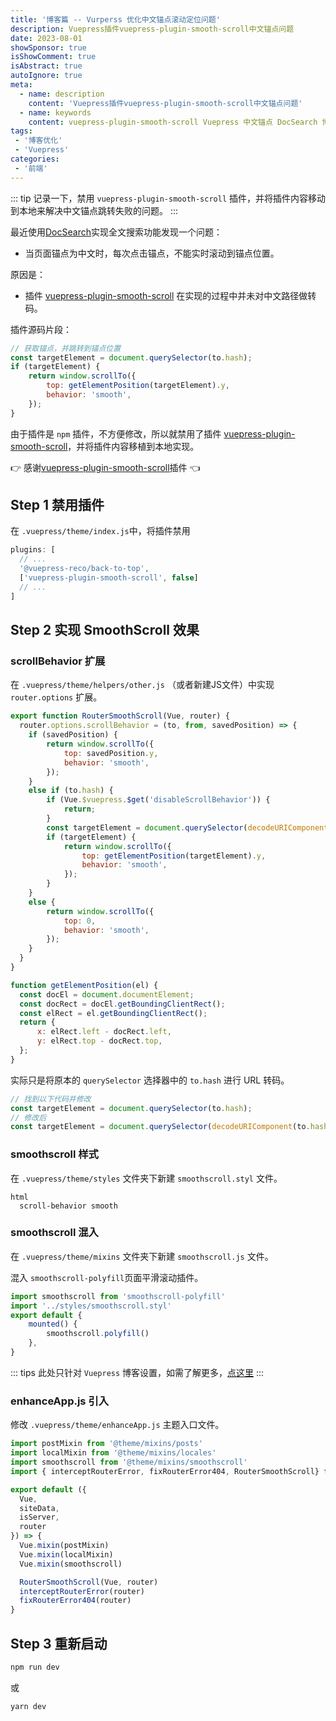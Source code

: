 ```yaml
---
title: '博客篇 -- Vurperss 优化中文锚点滚动定位问题'
description: Vuepress插件vuepress-plugin-smooth-scroll中文锚点问题
date: 2023-08-01
showSponsor: true
isShowComment: true
isAbstract: true
autoIgnore: true
meta:
  - name: description
    content: 'Vuepress插件vuepress-plugin-smooth-scroll中文锚点问题'
  - name: keywords
    content: vuepress-plugin-smooth-scroll Vuepress 中文锚点 DocSearch 博客插件
tags:
 - '博客优化'
 - 'Vuepress'
categories: 
 - '前端'
---
```


::: tip
记录一下，禁用 `vuepress-plugin-smooth-scroll` 插件，并将插件内容移动到本地来解决中文锚点跳转失败的问题。
:::

<!-- more -->

最近使用[DocSearch](https://github.com/algolia/docsearch)实现全文搜索功能发现一个问题：

- 当页面锚点为中文时，每次点击锚点，不能实时滚动到锚点位置。

原因是：

- 插件 [vuepress-plugin-smooth-scroll](https://www.npmjs.com/package/vuepress-plugin-smooth-scroll) 在实现的过程中并未对中文路径做转码。

插件源码片段：

```js
// 获取锚点，并跳转到锚点位置
const targetElement = document.querySelector(to.hash);
if (targetElement) {
    return window.scrollTo({
        top: getElementPosition(targetElement).y,
        behavior: 'smooth',
    });
}
```

由于插件是 `npm` 插件，不方便修改，所以就禁用了插件 [vuepress-plugin-smooth-scroll](https://www.npmjs.com/package/vuepress-plugin-smooth-scroll)，并将插件内容移植到本地实现。

:point_right: 感谢[vuepress-plugin-smooth-scroll](https://www.npmjs.com/package/vuepress-plugin-smooth-scroll)插件 :point_left:

## Step 1 禁用插件

在 `.vuepress/theme/index.js`中，将插件禁用
```js {4}
plugins: [
  // ...
  '@vuepress-reco/back-to-top',
  ['vuepress-plugin-smooth-scroll', false]
  // ...
]
```

## Step 2 实现 SmoothScroll 效果

### scrollBehavior 扩展

在 `.vuepress/theme/helpers/other.js` （或者新建JS文件）中实现 `router.options` 扩展。

```js {13}
export function RouterSmoothScroll(Vue, router) {
  router.options.scrollBehavior = (to, from, savedPosition) => {
    if (savedPosition) {
        return window.scrollTo({
            top: savedPosition.y,
            behavior: 'smooth',
        });
    }
    else if (to.hash) {
        if (Vue.$vuepress.$get('disableScrollBehavior')) {
            return;
        }
        const targetElement = document.querySelector(decodeURIComponent(to.hash));
        if (targetElement) {
            return window.scrollTo({
                top: getElementPosition(targetElement).y,
                behavior: 'smooth',
            });
        }
    }
    else {
        return window.scrollTo({
            top: 0,
            behavior: 'smooth',
        });
    }
  }
}

function getElementPosition(el) {
  const docEl = document.documentElement;
  const docRect = docEl.getBoundingClientRect();
  const elRect = el.getBoundingClientRect();
  return {
      x: elRect.left - docRect.left,
      y: elRect.top - docRect.top,
  };
}
```
实际只是将原本的 `querySelector` 选择器中的 `to.hash` 进行 URL 转码。

```js
// 找到以下代码并修改
const targetElement = document.querySelector(to.hash);
// 修改后
const targetElement = document.querySelector(decodeURIComponent(to.hash));
```

### smoothscroll 样式

在 `.vuepress/theme/styles` 文件夹下新建 `smoothscroll.styl` 文件。

```styl
html
  scroll-behavior smooth
```

### smoothscroll 混入

在 `.vuepress/theme/mixins` 文件夹下新建 `smoothscroll.js` 文件。

混入 `smoothscroll-polyfill`页面平滑滚动插件。
```js
import smoothscroll from 'smoothscroll-polyfill'
import '../styles/smoothscroll.styl'
export default {
    mounted() {
        smoothscroll.polyfill()
    },
}
```

::: tips
此处只针对 `Vuepress` 博客设置，如需了解更多，[点这里](https://blog.csdn.net/weixin_39888214/article/details/113567020)
:::

### enhanceApp.js 引入

修改 `.vuepress/theme/enhanceApp.js` 主题入口文件。

```js {3,4,14,16}
import postMixin from '@theme/mixins/posts'
import localMixin from '@theme/mixins/locales'
import smoothscroll from '@theme/mixins/smoothscroll'
import { interceptRouterError, fixRouterError404, RouterSmoothScroll} from '@theme/helpers/other'

export default ({
  Vue,
  siteData,
  isServer,
  router
}) => {
  Vue.mixin(postMixin)
  Vue.mixin(localMixin)
  Vue.mixin(smoothscroll)

  RouterSmoothScroll(Vue, router)
  interceptRouterError(router)
  fixRouterError404(router)
}
```

## Step 3 重新启动

```sh
npm run dev
```
或

```sh
yarn dev
```
